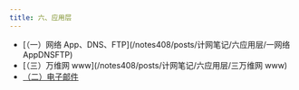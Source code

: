```yaml
---
title: 六、应用层
---
```


- [（一）网络 App、DNS、FTP](/notes408/posts/计网笔记/六应用层/一网络 AppDNSFTP)
- [（三）万维网 www](/notes408/posts/计网笔记/六应用层/三万维网 www)
- [（二）电子邮件](/notes408/posts/计网笔记/六应用层/二电子邮件)

